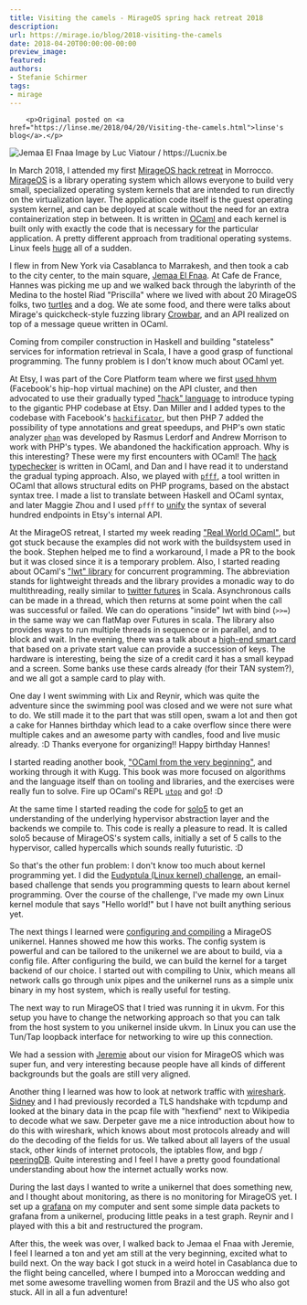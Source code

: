 ```yaml
---
title: Visiting the camels - MirageOS spring hack retreat 2018
description:
url: https://mirage.io/blog/2018-visiting-the-camels
date: 2018-04-20T00:00:00-00:00
preview_image:
featured:
authors:
- Stefanie Schirmer
tags:
- mirage
---
```



        <p>Original posted on <a href="https://linse.me/2018/04/20/Visiting-the-camels.html">linse's blog</a>.</p>
<p><img src="https://upload.wikimedia.org/wikipedia/commons/7/7f/Maroc_Marrakech_Jemaa-el-Fna_Luc_Viatour.JPG" alt="Jemaa El Fnaa"/>
Image by Luc Viatour / https://Lucnix.be</p>
<p>In March 2018, I attended my first <a href="http://retreat.mirage.io/">MirageOS hack retreat</a> in Morrocco.
<a href="https://mirage.io/">MirageOS</a> is a library operating system which allows everyone to build very small, specialized operating system kernels that are intended to run directly on the virtualization layer.
The application code itself is the guest operating system kernel, and can be deployed at scale without the need for an extra containerization step in between.
It is written in <a href="https://ocaml.org/learn/description.html">OCaml</a> and each kernel is built only with exactly the code that is necessary for the particular application.
A pretty different approach from traditional operating systems. Linux feels <a href="https://www.linuxcounter.net/statistics/kernel">huge</a> all of a sudden.</p>
<p>I flew in from New York via Casablanca to Marrakesh, and then took a cab to the city center, to the main square, <a href="https://en.wikipedia.org/wiki/Jemaa_el-Fnaa">Jemaa El Fnaa</a>.
At Cafe de France, Hannes was picking me up and we walked back through the labyrinth of the Medina to the hostel Riad &quot;Priscilla&quot; where we lived with about 20 MirageOS folks, two <a href="https://www.instagram.com/p/BgPaVbuD3Y3/?taken-by=l1ns3">turtles</a> and a dog.
We ate some food, and there were talks about Mirage's quickcheck-style fuzzing library <a href="https://github.com/stedolan/crowbar">Crowbar</a>, and an API realized on top of a message queue written in OCaml.</p>
<p>Coming from compiler construction in Haskell and building &quot;stateless&quot; services for information retrieval in Scala, I have a good grasp of functional programming. The funny problem is I don't know much about OCaml yet.</p>
<p>At Etsy, I was part of the Core Platform team where we first <a href="https://www.youtube.com/watch?v=75j1RRxxARI">used hhvm</a> (Facebook's hip-hop virtual machine) on the API cluster, and then advocated to use their gradually typed <a href="http://hacklang.org/">&quot;hack&quot; language</a> to introduce typing to the gigantic PHP codebase at Etsy. Dan Miller and I added types to the codebase with Facebook's <a href="https://docs.hhvm.com/hack/tools/hackificator"><code>hackificator</code></a>, but then
PHP 7 added the possibility of type annotations and great speedups, and PHP's own static analyzer <a href="https://github.com/phan/phan"><code>phan</code></a> was developed by Rasmus Lerdorf and Andrew Morrison to work with PHP's types.
We abandoned the hackification approach.
Why is this interesting? These were my first encounters with OCaml! The <a href="https://docs.hhvm.com/hack/typechecker/introduction">hack typechecker</a> is written in OCaml, and Dan and I have read it to understand the gradual typing approach.
Also, we played with <a href="https://github.com/facebook/pfff/wiki/Main"><code>pfff</code></a>, a tool written in OCaml that allows structural edits on PHP programs, based on the abstact syntax tree.
I made a list to translate between Haskell and OCaml syntax, and later Maggie Zhou and I used <code>pfff</code> to <a href="https://codeascraft.com/author/sschirmer/">unify</a> the syntax of several hundred endpoints in Etsy's internal API.</p>
<p>At the MirageOS retreat, I started my week reading <a href="https://dev.realworldocaml.org/">&quot;Real World OCaml&quot;</a>, but got stuck because the examples did not work with the buildsystem used in the book. Stephen helped me to find a workaround, I made a PR to the book but it was closed since it is a temporary problem. Also, I started reading about OCaml's <a href="https://mirage.io/docs/tutorial-lwt">&quot;lwt&quot; library</a> for concurrent programming. The abbreviation stands for lightweight threads and the library provides a monadic way to do multithreading, really similar to <a href="https://twitter.github.io/util/docs/com/twitter/util/Future.html">twitter futures</a> in Scala. Asynchronous calls can be made in a thread, which then returns at some point when the call was successful or failed. We can  do operations &quot;inside&quot; lwt with bind (<code>&gt;&gt;=</code>) in the same way we can flatMap over Futures in scala. The library also provides ways to run multiple threads in sequence or in parallel, and to block and wait.
In the evening, there was a talk about a <a href="https://github.com/cfcs/mirage-ocra-demo">high-end smart card</a> that based on a private start value can provide a succession of keys. The hardware is interesting, being the size of a credit card it has a small keypad and a screen. Some banks use these cards already (for their TAN system?), and we all got a sample card to play with.</p>
<p>One day I went swimming with Lix and Reynir, which was quite the adventure since the swimming pool was closed and we were not sure what to do. We still made it to the part that was still open, swam a lot and then got a cake for Hannes birthday which lead to a cake overflow since there were multiple cakes and an awesome party with candles, food and live music already. :D Thanks everyone for organizing!! Happy birthday Hannes!</p>
<p>I started reading another book, <a href="http://ocaml-book.com/">&quot;OCaml from the very beginning&quot;</a>, and working through it with Kugg. This book was more focused on algorithms and the language itself than on tooling and libraries, and the exercises were really fun to solve. Fire up OCaml's REPL <a href="https://github.com/diml/utop"><code>utop</code></a> and go! :D</p>
<p>At the same time I started reading the code for <a href="https://github.com/solo5/solo5">solo5</a> to get an understanding of the underlying hypervisor abstraction layer and the backends we compile to. This code is really a pleasure to read.
It is called solo5 because of MirageOS's system calls, initially a set of 5 calls to the hypervisor, called hypercalls which sounds really futuristic. :D</p>
<p>So that's the other fun problem: I don't know too much about kernel programming yet. I did the <a href="http://eudyptula-challenge.org/">Eudyptula (Linux kernel) challenge</a>, an email-based challenge that sends you programming quests to learn about kernel programming.
Over the course of the challenge, I've made my own Linux kernel module that says &quot;Hello world!&quot; but I have not built anything serious yet.</p>
<p>The next things I learned were <a href="https://mirage.io/docs/hello-world">configuring and compiling</a> a MirageOS unikernel. Hannes showed me how this works.
The config system is powerful and can be tailored to the unikernel we are about to build, via a config file.
After configuring the build, we can build the kernel for a target backend of our choice. I started out with compiling to Unix, which means all network calls go through unix pipes and the unikernel runs as a simple unix binary in my host system, which is really useful for testing.</p>
<p>The next way to run MirageOS that I tried was running it in ukvm. For this setup you have to change the networking approach so that you can talk from the host system to you unikernel inside ukvm. In Linux you can use the Tun/Tap loopback interface for networking to wire up this connection.</p>
<p>We had a session with <a href="https://hackingwithcare.in/about-2/">Jeremie</a> about our vision for MirageOS which was super fun, and very interesting because people have all kinds of different backgrounds but the goals are still very aligned.</p>
<p>Another thing I learned was how to look at network traffic with <a href="https://www.wireshark.org/">wireshark</a>. <a href="https://s4y.us/">Sidney</a> and I had previously recorded a TLS handshake with tcpdump and looked at the binary data in the pcap file with &quot;hexfiend&quot; next to Wikipedia to decode what we saw.
Derpeter gave me a nice introduction about how to do this with wireshark, which knows about most protocols already and will do the decoding of the fields for us. We talked about all layers of the usual stack, other kinds of internet protocols, the iptables flow, and bgp / <a href="https://www.peeringdb.com/net/12276">peeringDB</a>. Quite interesting and I feel I have a pretty good foundational understanding about how the internet actually works now.</p>
<p>During the last days I wanted to write a unikernel that does something new, and I thought about monitoring, as there is no monitoring for MirageOS yet. I set up a <a href="https://grafana.com/">grafana</a> on my computer and sent some simple data packets to grafana from a unikernel, producing little peaks in a test graph. Reynir and I played with this a bit and restructured the program.</p>
<p>After this, the week was over, I walked back to Jemaa el Fnaa with Jeremie, I feel I learned a ton and yet am still at the very beginning, excited what to build next. On the way back I got stuck in a weird hotel in Casablanca due to the flight being cancelled, where I bumped into a Moroccan wedding and met some awesome travelling women from Brazil and the US who also got stuck. All in all a fun adventure!</p>
<p><img src="https://scontent-frt3-2.cdninstagram.com/vp/b7383ad87744d99eae8940b38789fc94/5B58DFFC/t51.2885-15/e35/28764104_231320117439563_2956918922680467456_n.jpg" alt=""/></p>

      
